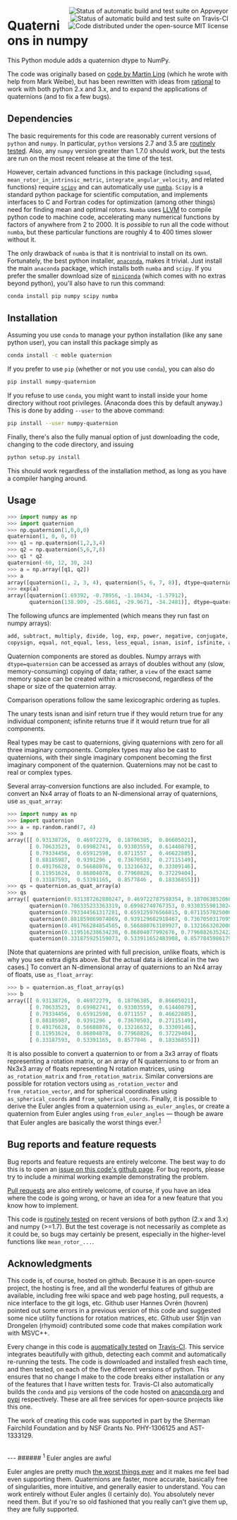 <a href="https://ci.appveyor.com/api/projects/status/xrh8xsm695pt6t79?svg=true"><img align="right" hspace="3" alt="Status of automatic build and test suite on Appveyor" src="https://ci.appveyor.com/api/projects/status/xrh8xsm695pt6t79?svg=true"></a> <a href="https://travis-ci.org/moble/quaternion"><img align="right" hspace="3" alt="Status of automatic build and test suite on Travis-CI" src="https://travis-ci.org/moble/quaternion.svg?branch=master"></a> <a href="https://github.com/moble/quaternion/blob/master/LICENSE"><img align="right" hspace="3" alt="Code distributed under the open-source MIT license" src="http://moble.github.io/spherical_functions/images/MITLicenseBadge.svg"></a>

# Quaternions in numpy

This Python module adds a quaternion dtype to NumPy.

The code was originally based on
[code by Martin Ling](https://github.com/martinling/numpy_quaternion) (which he
wrote with help from Mark Weibe), but has been rewritten with ideas from
[rational](https://github.com/numpy/numpy-dtypes/tree/master/npytypes/rational)
to work with both python 2.x and 3.x, and to expand the applications of
quaternions (and to fix a few bugs).


## Dependencies

The basic requirements for this code are reasonably current versions of
`python` and `numpy`.  In particular, `python` versions 2.7 and 3.5 are
[routinely tested](https://travis-ci.org/moble/quaternion).  Also, any `numpy`
version greater than 1.7.0 should work, but the tests are run on the most
recent release at the time of the test.

However, certain advanced functions in this package (including
`squad`, `mean_rotor_in_intrinsic_metric`,
`integrate_angular_velocity`, and related functions) require
[`scipy`](http://scipy.org/) and can automatically use
[`numba`](http://numba.pydata.org/).  `Scipy` is a standard python
package for scientific computation, and implements interfaces to C and
Fortran codes for optimization (among other things) need for finding
mean and optimal rotors.  `Numba` uses [LLVM](http://llvm.org/) to
compile python code to machine code, accelerating many numerical
functions by factors of anywhere from 2 to 2000.  It is *possible* to
run all the code without `numba`, but these particular functions are
roughly 4 to 400 times slower without it.

The only drawback of `numba` is that it is nontrivial to install on
its own.  Fortunately, the best python installer,
[`anaconda`](http://continuum.io/downloads), makes it trivial.  Just
install the main `anaconda` package, which installs both `numba` and
`scipy`.  If you prefer the smaller download size of
[`miniconda`](http://conda.pydata.org/miniconda.html) (which comes
with no extras beyond python), you'll also have to run this command:

```sh
conda install pip numpy scipy numba
```

## Installation

Assuming you use `conda` to manage your python installation (like any sane
python user), you can install this package simply as

```sh
conda install -c moble quaternion
```

If you prefer to use `pip` (whether or not you use `conda`), you can also do

```sh
pip install numpy-quaternion
```

If you refuse to use `conda`, you might want to install inside your home
directory without root privileges.  (Anaconda does this by default anyway.)
This is done by adding `--user` to the above command:

```sh
pip install --user numpy-quaternion
```

Finally, there's also the fully manual option of just downloading the code,
changing to the code directory, and issuing

```sh
python setup.py install
```

This should work regardless of the installation method, as long as you have a
compiler hanging around.


## Usage

```python
>>> import numpy as np
>>> import quaternion
>>> np.quaternion(1,0,0,0)
quaternion(1, 0, 0, 0)
>>> q1 = np.quaternion(1,2,3,4)
>>> q2 = np.quaternion(5,6,7,8)
>>> q1 * q2
quaternion(-60, 12, 30, 24)
>>> a = np.array([q1, q2])
>>> a
array([quaternion(1, 2, 3, 4), quaternion(5, 6, 7, 8)], dtype=quaternion)
>>> exp(a)
array([quaternion(1.69392, -0.78956, -1.18434, -1.57912),
       quaternion(138.909, -25.6861, -29.9671, -34.2481)], dtype=quaternion)
```

The following ufuncs are implemented (which means they run fast on
numpy arrays):

```python
add, subtract, multiply, divide, log, exp, power, negative, conjugate,
copysign, equal, not_equal, less, less_equal, isnan, isinf, isfinite, absolute
```

Quaternion components are stored as doubles.  Numpy arrays with
`dtype=quaternion` can be accessed as arrays of doubles without any
(slow, memory-consuming) copying of data; rather, a `view` of the
exact same memory space can be created within a microsecond,
regardless of the shape or size of the quaternion array.

Comparison operations follow the same lexicographic ordering as
tuples.

The unary tests isnan and isinf return true if they would return true
for any individual component; isfinite returns true if it would return
true for all components.

Real types may be cast to quaternions, giving quaternions with zero
for all three imaginary components. Complex types may also be cast to
quaternions, with their single imaginary component becoming the first
imaginary component of the quaternion. Quaternions may not be cast to
real or complex types.

Several array-conversion functions are also included.  For example, to convert an Nx4 array of floats to an
N-dimensional array of quaternions, use `as_quat_array`:
```python
>>> import numpy as np
>>> import quaternion
>>> a = np.random.rand(7, 4)
>>> a
array([[ 0.93138726,  0.46972279,  0.18706385,  0.86605021],
       [ 0.70633523,  0.69982741,  0.93303559,  0.61440879],
       [ 0.79334456,  0.65912598,  0.0711557 ,  0.46622885],
       [ 0.88185987,  0.9391296 ,  0.73670503,  0.27115149],
       [ 0.49176628,  0.56688076,  0.13216632,  0.33309146],
       [ 0.11951624,  0.86804078,  0.77968826,  0.37229404],
       [ 0.33187593,  0.53391165,  0.8577846 ,  0.18336855]])
>>> qs = quaternion.as_quat_array(a)
>>> qs
array([ quaternion(0.931387262880247, 0.469722787598354, 0.187063852060487, 0.866050210100621),
       quaternion(0.706335233363319, 0.69982740767353, 0.933035590130247, 0.614408786768725),
       quaternion(0.793344561317281, 0.659125976566815, 0.0711557025000925, 0.466228847713644),
       quaternion(0.881859869074069, 0.939129602918467, 0.736705031709562, 0.271151494174001),
       quaternion(0.491766284854505, 0.566880763189927, 0.132166320200012, 0.333091463422536),
       quaternion(0.119516238634238, 0.86804077992676, 0.779688263524229, 0.372294043850009),
       quaternion(0.331875925159073, 0.533911652483908, 0.857784598617977, 0.183368547490701)], dtype=quaternion)
```
[Note that quaternions are printed with full precision, unlike floats, which is why you see extra digits above.  But
the actual data is identical in the two cases.]  To convert an N-dimensional array of quaternions to an Nx4 array of
floats, use `as_float_array`:
```python
>>> b = quaternion.as_float_array(qs)
>>> b
array([[ 0.93138726,  0.46972279,  0.18706385,  0.86605021],
       [ 0.70633523,  0.69982741,  0.93303559,  0.61440879],
       [ 0.79334456,  0.65912598,  0.0711557 ,  0.46622885],
       [ 0.88185987,  0.9391296 ,  0.73670503,  0.27115149],
       [ 0.49176628,  0.56688076,  0.13216632,  0.33309146],
       [ 0.11951624,  0.86804078,  0.77968826,  0.37229404],
       [ 0.33187593,  0.53391165,  0.8577846 ,  0.18336855]])
```

It is also possible to convert a quaternion to or from a 3x3 array of floats representing a rotation matrix, or an
array of N quaternions to or from an Nx3x3 array of floats representing N rotation matrices, using
`as_rotation_matrix` and `from_rotation_matrix`.  Similar conversions are possible for rotation vectors using
`as_rotation_vector` and `from_rotation_vector`, and for spherical coordinates using `as_spherical_coords` and
`from_spherical_coords`.  Finally, it is possible to derive the Euler angles from a quaternion using
`as_euler_angles`, or create a quaternion from Euler angles using `from_euler_angles` — though be aware that Euler
angles are basically the worst things ever.<sup>[1](#1-euler-angles-are-awful)</sup>


## Bug reports and feature requests

Bug reports and feature requests are entirely welcome.  The best way to do this
is to open an
[issue on this code's github page](https://github.com/moble/quaternion/issues).
For bug reports, please try to include a minimal working example demonstrating
the problem.

[Pull requests](https://help.github.com/articles/using-pull-requests/) are also
entirely welcome, of course, if you have an idea where the code is going wrong,
or have an idea for a new feature that you know how to implement.

This code is [routinely tested](https://travis-ci.org/moble/quaternion) on
recent versions of both python (2.x and 3.x) and numpy (>=1.7).  But the test
coverage is not necessarily as complete as it could be, so bugs may certainly
be present, especially in the higher-level functions like `mean_rotor_...`.


## Acknowledgments

This code is, of course, hosted on github.  Because it is an
open-source project, the hosting is free, and all the wonderful
features of github are available, including free wiki space and web
page hosting, pull requests, a nice interface to the git logs, etc.
Github user Hannes Ovrén (hovren) pointed out some errors in a
previous version of this code and suggested some nice utility
functions for rotation matrices, etc.  Github user Stijn van Drongelen
(rhymoid) contributed some code that makes compilation work with
MSVC++.

Every change in this code is
[auomatically tested](https://travis-ci.org/moble/quaternion) on
[Travis-CI](https://travis-ci.org/).  This service integrates
beautifully with github, detecting each commit and automatically
re-running the tests.  The code is downloaded and installed fresh each
time, and then tested, on each of the five different versions of
python.  This ensures that no change I make to the code breaks either
installation or any of the features that I have written tests for.
Travis-CI also automatically builds the `conda` and `pip` versions of
the code hosted on
[anaconda.org](https://anaconda.org/moble/quaternion) and
[pypi](https://pypi.python.org/pypi/numpy-quaternion) respectively.
These are all free services for open-source projects like this one.

The work of creating this code was supported in part by the Sherman
Fairchild Foundation and by NSF Grants No. PHY-1306125 and
AST-1333129.




<br/>
---
###### <sup>1</sup> Euler angles are awful

Euler angles are pretty much
[the worst things ever](http://moble.github.io/spherical_functions/#euler-angles)
and it makes me feel bad even supporting them.  Quaternions are
faster, more accurate, basically free of singularities, more
intuitive, and generally easier to understand.  You can work entirely
without Euler angles (I certainly do).  You absolutely never need
them.  But if you're so old fashioned that you really can't give them
up, they are fully supported.
